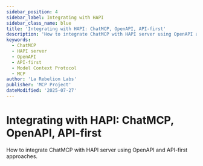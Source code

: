```yaml
---
sidebar_position: 4
sidebar_label: Integrating with HAPI
sidebar_class_name: blue
title: 'Integrating with HAPI: ChatMCP, OpenAPI, API-first'
description: 'How to integrate ChatMCP with HAPI server using OpenAPI and API-first approaches.'
keywords:
  - ChatMCP
  - HAPI server
  - OpenAPI
  - API-first
  - Model Context Protocol
  - MCP
author: 'La Rebelion Labs'
publisher: 'MCP Project'
dateModified: '2025-07-27'
---
```


# Integrating with HAPI: ChatMCP, OpenAPI, API-first


How to integrate ChatMCP with HAPI server using OpenAPI and API-first approaches.

